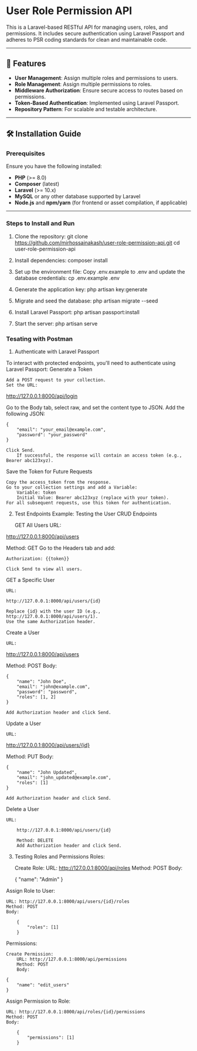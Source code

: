 # User Role Permission API

This is a Laravel-based RESTful API for managing users, roles, and permissions. It includes secure authentication using Laravel Passport and adheres to PSR coding standards for clean and maintainable code.

---

## 🚀 Features

- **User Management**: Assign multiple roles and permissions to users.
- **Role Management**: Assign multiple permissions to roles.
- **Middleware Authorization**: Ensure secure access to routes based on permissions.
- **Token-Based Authentication**: Implemented using Laravel Passport.
- **Repository Pattern**: For scalable and testable architecture.

---

## 🛠️ Installation Guide

### Prerequisites

Ensure you have the following installed:
- **PHP** (>= 8.0)
- **Composer** (latest)
- **Laravel** (>= 10.x)
- **MySQL** or any other database supported by Laravel
- **Node.js** and **npm/yarn** (for frontend or asset compilation, if applicable)

---

### Steps to Install and Run

1. Clone the repository:
    git clone https://github.com/mirhossainakash/user-role-permission-api.git
    cd user-role-permission-api

2. Install dependencies:
    composer install

3. Set up the environment file:
    Copy .env.example to .env and update the database credentials:
    cp .env.example .env

4. Generate the application key:
    php artisan key:generate

5. Migrate and seed the database:
    php artisan migrate --seed

6. Install Laravel Passport:
    php artisan passport:install

7. Start the server:
    php artisan serve


### Tesating with Postman 

1. Authenticate with Laravel Passport

To interact with protected endpoints, you'll need to authenticate using Laravel Passport:
Generate a Token

    Add a POST request to your collection.
    Set the URL:

http://127.0.0.1:8000/api/login

Go to the Body tab, select raw, and set the content type to JSON. Add the following JSON:

    {
        "email": "your_email@example.com",
        "password": "your_password"
    }

    Click Send.
        If successful, the response will contain an access token (e.g., Bearer abc123xyz).

Save the Token for Future Requests

    Copy the access_token from the response.
    Go to your collection settings and add a Variable:
        Variable: token
        Initial Value: Bearer abc123xyz (replace with your token).
    For all subsequent requests, use this token for authentication.

2. Test Endpoints
Example: Testing the User CRUD Endpoints

    GET All Users
        URL:

http://127.0.0.1:8000/api/users

Method: GET
Go to the Headers tab and add:

    Authorization: {{token}}

    Click Send to view all users.

GET a Specific User

    URL:

    http://127.0.0.1:8000/api/users/{id}

    Replace {id} with the user ID (e.g., http://127.0.0.1:8000/api/users/1).
    Use the same Authorization header.

Create a User

    URL:

http://127.0.0.1:8000/api/users

Method: POST
Body:

    {
        "name": "John Doe",
        "email": "john@example.com",
        "password": "password",
        "roles": [1, 2]
    }

    Add Authorization header and click Send.

Update a User

    URL:

http://127.0.0.1:8000/api/users/{id}

Method: PUT
Body:

    {
        "name": "John Updated",
        "email": "john_updated@example.com",
        "roles": [1]
    }

    Add Authorization header and click Send.

Delete a User

    URL:

        http://127.0.0.1:8000/api/users/{id}

        Method: DELETE
        Add Authorization header and click Send.

3. Testing Roles and Permissions
Roles:

    Create Role:
        URL: http://127.0.0.1:8000/api/roles
        Method: POST
        Body:

    {
        "name": "Admin"
    }

Assign Role to User:

    URL: http://127.0.0.1:8000/api/users/{id}/roles
    Method: POST
    Body:

        {
            "roles": [1]
        }

Permissions:

    Create Permission:
        URL: http://127.0.0.1:8000/api/permissions
        Method: POST
        Body:

    {
        "name": "edit_users"
    }

Assign Permission to Role:

    URL: http://127.0.0.1:8000/api/roles/{id}/permissions
    Method: POST
    Body:

        {
            "permissions": [1]
        }


